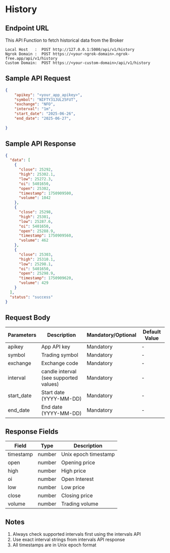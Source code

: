 # History

## Endpoint URL

This API Function to fetch historical data from the Broker

```http
Local Host   :  POST http://127.0.0.1:5000/api/v1/history
Ngrok Domain :  POST https://<your-ngrok-domain>.ngrok-free.app/api/v1/history
Custom Domain:  POST https://<your-custom-domain>/api/v1/history
```

## Sample API Request

```json
{
    "apikey": "<your_app_apikey>",
    "symbol": "NIFTY31JUL25FUT",
    "exchange": "NFO",
    "interval": "1m",
    "start_date": "2025-06-26",
    "end_date": "2025-06-27",
  
}

```

###

## Sample API Response

```json
{
  "data": [
    {
      "close": 25292,
      "high": 25302.1,
      "low": 25272.3,
      "oi": 5401650,
      "open": 25302,
      "timestamp": 1750909500,
      "volume": 1042
    },
    {
      "close": 25298,
      "high": 25301,
      "low": 25287.6,
      "oi": 5401650,
      "open": 25288.9,
      "timestamp": 1750909560,
      "volume": 462
    },
    {
      "close": 25303,
      "high": 25310.1,
      "low": 25298.1,
      "oi": 5401650,
      "open": 25298.9,
      "timestamp": 1750909620,
      "volume": 429
    }
  ],
  "status": "success"
}
```

## Request Body

| Parameters  | Description                            | Mandatory/Optional | Default Value |
| ----------- | -------------------------------------- | ------------------ | ------------- |
| apikey      | App API key                            | Mandatory          | -             |
| symbol      | Trading symbol                         | Mandatory          | -             |
| exchange    | Exchange code                          | Mandatory          | -             |
| interval    | candle interval (see supported values) | Mandatory          | -             |
| start\_date | Start date (YYYY-MM-DD)                | Mandatory          | -             |
| end\_date   | End date (YYYY-MM-DD)                  | Mandatory          | -             |

## Response Fields

| Field     | Type   | Description          |
| --------- | ------ | -------------------- |
| timestamp | number | Unix epoch timestamp |
| open      | number | Opening price        |
| high      | number | High price           |
| oi        | number | Open Interest        |
| low       | number | Low price            |
| close     | number | Closing price        |
| volume    | number | Trading volume       |

## Notes

1. Always check supported intervals first using the intervals API
2. Use exact interval strings from intervals API response
3. All timestamps are in Unix epoch format